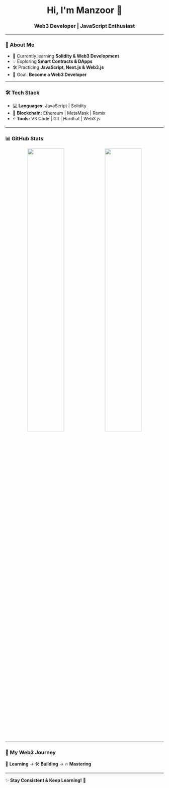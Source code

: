 <!-- GitHub Profile README.md -->

<h1 align="center">Hi, I'm Manzoor 👋</h1>
<h3 align="center">Web3 Developer | JavaScript Enthusiast</h3>

---

### 🚀 About Me
- 🌱 Currently learning **Solidity & Web3 Development**
- 💡 Exploring **Smart Contracts & DApps**
- 🛠 Practicing **JavaScript, Next.js & Web3.js**
- 🎯 Goal: **Become a Web3 Developer**

---

### 🛠️ Tech Stack
- 💻 **Languages:** JavaScript | Solidity
- 🔗 **Blockchain:** Ethereum | MetaMask | Remix
- ⚡ **Tools:** VS Code | Git | Hardhat | Web3.js

---

### 📊 GitHub Stats
<p align="center">
  <img src="https://github-readme-stats.vercel.app/api?username=YourGitHubUsername&show_icons=true&theme=onedark&hide_border=true" width="48%"/>
  <img src="https://github-readme-streak-stats.herokuapp.com/?user=YourGitHubUsername&theme=onedark&hide_border=true" width="48%"/>
</p>

---

### 🌟 My Web3 Journey  
🚀 **Learning** → 🛠 **Building** → 🔥 **Mastering**  

---

✨ **Stay Consistent & Keep Learning!** 🚀  

